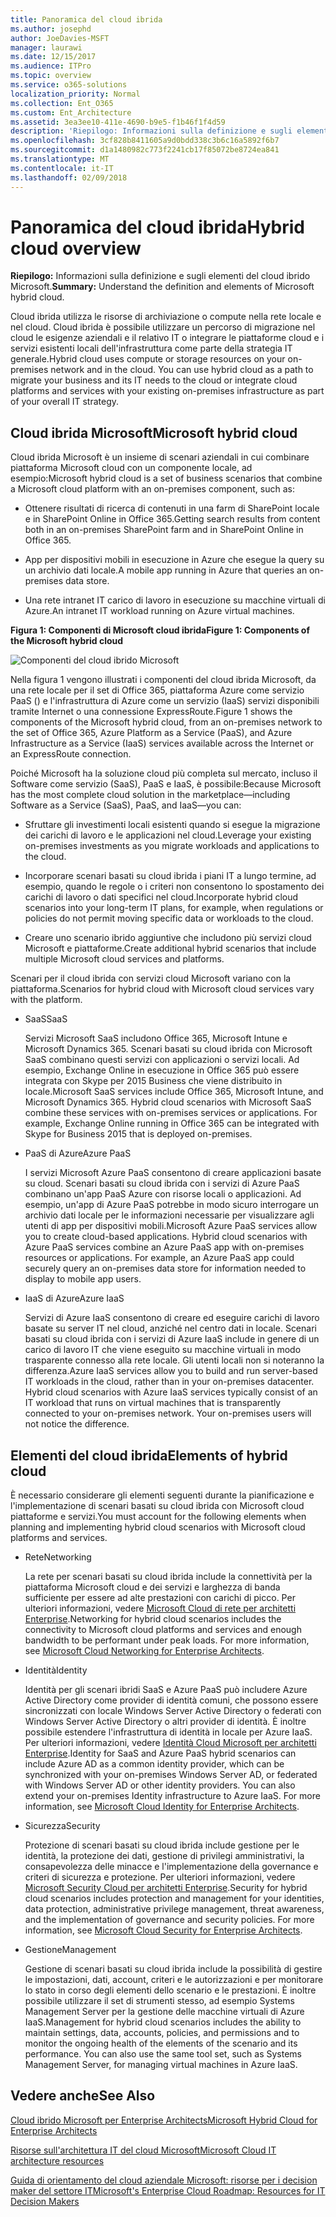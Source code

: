 ```yaml
---
title: Panoramica del cloud ibrida
ms.author: josephd
author: JoeDavies-MSFT
manager: laurawi
ms.date: 12/15/2017
ms.audience: ITPro
ms.topic: overview
ms.service: o365-solutions
localization_priority: Normal
ms.collection: Ent_O365
ms.custom: Ent_Architecture
ms.assetid: 3ea3ee10-411e-4690-b9e5-f1b46f1f4d59
description: 'Riepilogo: Informazioni sulla definizione e sugli elementi del cloud ibrido Microsoft.'
ms.openlocfilehash: 3cf828b8411605a9d0bdd338c3b6c16a5892f6b7
ms.sourcegitcommit: d1a1480982c773f2241cb17f85072be8724ea841
ms.translationtype: MT
ms.contentlocale: it-IT
ms.lasthandoff: 02/09/2018
---
```

# <a name="hybrid-cloud-overview"></a><span data-ttu-id="71d96-103">Panoramica del cloud ibrida</span><span class="sxs-lookup"><span data-stu-id="71d96-103">Hybrid cloud overview</span></span>

 <span data-ttu-id="71d96-104">**Riepilogo:** Informazioni sulla definizione e sugli elementi del cloud ibrido Microsoft.</span><span class="sxs-lookup"><span data-stu-id="71d96-104">**Summary:** Understand the definition and elements of Microsoft hybrid cloud.</span></span>
  
<span data-ttu-id="71d96-p101">Cloud ibrida utilizza le risorse di archiviazione o compute nella rete locale e nel cloud. Cloud ibrida è possibile utilizzare un percorso di migrazione nel cloud le esigenze aziendali e il relativo IT o integrare le piattaforme cloud e i servizi esistenti locali dell'infrastruttura come parte della strategia IT generale.</span><span class="sxs-lookup"><span data-stu-id="71d96-p101">Hybrid cloud uses compute or storage resources on your on-premises network and in the cloud. You can use hybrid cloud as a path to migrate your business and its IT needs to the cloud or integrate cloud platforms and services with your existing on-premises infrastructure as part of your overall IT strategy.</span></span>
  
## <a name="microsoft-hybrid-cloud"></a><span data-ttu-id="71d96-107">Cloud ibrida Microsoft</span><span class="sxs-lookup"><span data-stu-id="71d96-107">Microsoft hybrid cloud</span></span>

<span data-ttu-id="71d96-108">Cloud ibrida Microsoft è un insieme di scenari aziendali in cui combinare piattaforma Microsoft cloud con un componente locale, ad esempio:</span><span class="sxs-lookup"><span data-stu-id="71d96-108">Microsoft hybrid cloud is a set of business scenarios that combine a Microsoft cloud platform with an on-premises component, such as:</span></span> 
  
- <span data-ttu-id="71d96-109">Ottenere risultati di ricerca di contenuti in una farm di SharePoint locale e in SharePoint Online in Office 365.</span><span class="sxs-lookup"><span data-stu-id="71d96-109">Getting search results from content both in an on-premises SharePoint farm and in SharePoint Online in Office 365.</span></span>
    
- <span data-ttu-id="71d96-110">App per dispositivi mobili in esecuzione in Azure che esegue la query su un archivio dati locale.</span><span class="sxs-lookup"><span data-stu-id="71d96-110">A mobile app running in Azure that queries an on-premises data store.</span></span>
    
- <span data-ttu-id="71d96-111">Una rete intranet IT carico di lavoro in esecuzione su macchine virtuali di Azure.</span><span class="sxs-lookup"><span data-stu-id="71d96-111">An intranet IT workload running on Azure virtual machines.</span></span>
    
<span data-ttu-id="71d96-112">**Figura 1: Componenti di Microsoft cloud ibrida**</span><span class="sxs-lookup"><span data-stu-id="71d96-112">**Figure 1: Components of the Microsoft hybrid cloud**</span></span>

![Componenti del cloud ibrido Microsoft](images/Hybrid_Poster/MS_Hybrid_Cloud.png)
  
<span data-ttu-id="71d96-114">Nella figura 1 vengono illustrati i componenti del cloud ibrida Microsoft, da una rete locale per il set di Office 365, piattaforma Azure come servizio PaaS () e l'infrastruttura di Azure come un servizio (IaaS) servizi disponibili tramite Internet o una connessione ExpressRoute.</span><span class="sxs-lookup"><span data-stu-id="71d96-114">Figure 1 shows the components of the Microsoft hybrid cloud, from an on-premises network to the set of Office 365, Azure Platform as a Service (PaaS), and Azure Infrastructure as a Service (IaaS) services available across the Internet or an ExpressRoute connection.</span></span>
  
<span data-ttu-id="71d96-115">Poiché Microsoft ha la soluzione cloud più completa sul mercato, incluso il Software come servizio (SaaS), PaaS e IaaS, è possibile:</span><span class="sxs-lookup"><span data-stu-id="71d96-115">Because Microsoft has the most complete cloud solution in the marketplace—including Software as a Service (SaaS), PaaS, and IaaS—you can:</span></span>
  
- <span data-ttu-id="71d96-116">Sfruttare gli investimenti locali esistenti quando si esegue la migrazione dei carichi di lavoro e le applicazioni nel cloud.</span><span class="sxs-lookup"><span data-stu-id="71d96-116">Leverage your existing on-premises investments as you migrate workloads and applications to the cloud.</span></span>
    
- <span data-ttu-id="71d96-117">Incorporare scenari basati su cloud ibrida i piani IT a lungo termine, ad esempio, quando le regole o i criteri non consentono lo spostamento dei carichi di lavoro o dati specifici nel cloud.</span><span class="sxs-lookup"><span data-stu-id="71d96-117">Incorporate hybrid cloud scenarios into your long-term IT plans, for example, when regulations or policies do not permit moving specific data or workloads to the cloud.</span></span>
    
- <span data-ttu-id="71d96-118">Creare uno scenario ibrido aggiuntive che includono più servizi cloud Microsoft e piattaforme.</span><span class="sxs-lookup"><span data-stu-id="71d96-118">Create additional hybrid scenarios that include multiple Microsoft cloud services and platforms.</span></span>
    
<span data-ttu-id="71d96-119">Scenari per il cloud ibrida con servizi cloud Microsoft variano con la piattaforma.</span><span class="sxs-lookup"><span data-stu-id="71d96-119">Scenarios for hybrid cloud with Microsoft cloud services vary with the platform.</span></span>
  
- <span data-ttu-id="71d96-120">SaaS</span><span class="sxs-lookup"><span data-stu-id="71d96-120">SaaS</span></span>
    
    <span data-ttu-id="71d96-p102">Servizi Microsoft SaaS includono Office 365, Microsoft Intune e Microsoft Dynamics 365. Scenari basati su cloud ibrida con Microsoft SaaS combinano questi servizi con applicazioni o servizi locali. Ad esempio, Exchange Online in esecuzione in Office 365 può essere integrata con Skype per 2015 Business che viene distribuito in locale.</span><span class="sxs-lookup"><span data-stu-id="71d96-p102">Microsoft SaaS services include Office 365, Microsoft Intune, and Microsoft Dynamics 365. Hybrid cloud scenarios with Microsoft SaaS combine these services with on-premises services or applications. For example, Exchange Online running in Office 365 can be integrated with Skype for Business 2015 that is deployed on-premises.</span></span>
    
- <span data-ttu-id="71d96-124">PaaS di Azure</span><span class="sxs-lookup"><span data-stu-id="71d96-124">Azure PaaS</span></span>
    
    <span data-ttu-id="71d96-p103">I servizi Microsoft Azure PaaS consentono di creare applicazioni basate su cloud. Scenari basati su cloud ibrida con i servizi di Azure PaaS combinano un'app PaaS Azure con risorse locali o applicazioni. Ad esempio, un'app di Azure PaaS potrebbe in modo sicuro interrogare un archivio dati locale per le informazioni necessarie per visualizzare agli utenti di app per dispositivi mobili.</span><span class="sxs-lookup"><span data-stu-id="71d96-p103">Microsoft Azure PaaS services allow you to create cloud-based applications. Hybrid cloud scenarios with Azure PaaS services combine an Azure PaaS app with on-premises resources or applications. For example, an Azure PaaS app could securely query an on-premises data store for information needed to display to mobile app users.</span></span>
    
- <span data-ttu-id="71d96-128">IaaS di Azure</span><span class="sxs-lookup"><span data-stu-id="71d96-128">Azure IaaS</span></span>
    
    <span data-ttu-id="71d96-p104">Servizi di Azure IaaS consentono di creare ed eseguire carichi di lavoro basate su server IT nel cloud, anziché nel centro dati in locale. Scenari basati su cloud ibrida con i servizi di Azure IaaS include in genere di un carico di lavoro IT che viene eseguito su macchine virtuali in modo trasparente connesso alla rete locale. Gli utenti locali non si noteranno la differenza.</span><span class="sxs-lookup"><span data-stu-id="71d96-p104">Azure IaaS services allow you to build and run server-based IT workloads in the cloud, rather than in your on-premises datacenter. Hybrid cloud scenarios with Azure IaaS services typically consist of an IT workload that runs on virtual machines that is transparently connected to your on-premises network. Your on-premises users will not notice the difference.</span></span>
    
## <a name="elements-of-hybrid-cloud"></a><span data-ttu-id="71d96-132">Elementi del cloud ibrida</span><span class="sxs-lookup"><span data-stu-id="71d96-132">Elements of hybrid cloud</span></span>

<span data-ttu-id="71d96-133">È necessario considerare gli elementi seguenti durante la pianificazione e l'implementazione di scenari basati su cloud ibrida con Microsoft cloud piattaforme e servizi.</span><span class="sxs-lookup"><span data-stu-id="71d96-133">You must account for the following elements when planning and implementing hybrid cloud scenarios with Microsoft cloud platforms and services.</span></span>
  
- <span data-ttu-id="71d96-134">Rete</span><span class="sxs-lookup"><span data-stu-id="71d96-134">Networking</span></span>
    
    <span data-ttu-id="71d96-p105">La rete per scenari basati su cloud ibrida include la connettività per la piattaforma Microsoft cloud e dei servizi e larghezza di banda sufficiente per essere ad alte prestazioni con carichi di picco. Per ulteriori informazioni, vedere [Microsoft Cloud di rete per architetti Enterprise](microsoft-cloud-networking-for-enterprise-architects.md).</span><span class="sxs-lookup"><span data-stu-id="71d96-p105">Networking for hybrid cloud scenarios includes the connectivity to Microsoft cloud platforms and services and enough bandwidth to be performant under peak loads. For more information, see [Microsoft Cloud Networking for Enterprise Architects](microsoft-cloud-networking-for-enterprise-architects.md).</span></span>
    
- <span data-ttu-id="71d96-137">Identità</span><span class="sxs-lookup"><span data-stu-id="71d96-137">Identity</span></span>
    
    <span data-ttu-id="71d96-p106">Identità per gli scenari ibridi SaaS e Azure PaaS può includere Azure Active Directory come provider di identità comuni, che possono essere sincronizzati con locale Windows Server Active Directory o federati con Windows Server Active Directory o altri provider di identità. È inoltre possibile estendere l'infrastruttura di identità in locale per Azure IaaS. Per ulteriori informazioni, vedere [Identità Cloud Microsoft per architetti Enterprise](microsoft-cloud-identity-for-enterprise-architects.md).</span><span class="sxs-lookup"><span data-stu-id="71d96-p106">Identity for SaaS and Azure PaaS hybrid scenarios can include Azure AD as a common identity provider, which can be synchronized with your on-premises Windows Server AD, or federated with Windows Server AD or other identity providers. You can also extend your on-premises Identity infrastructure to Azure IaaS. For more information, see [Microsoft Cloud Identity for Enterprise Architects](microsoft-cloud-identity-for-enterprise-architects.md).</span></span>
    
- <span data-ttu-id="71d96-141">Sicurezza</span><span class="sxs-lookup"><span data-stu-id="71d96-141">Security</span></span>
    
    <span data-ttu-id="71d96-p107">Protezione di scenari basati su cloud ibrida include gestione per le identità, la protezione dei dati, gestione di privilegi amministrativi, la consapevolezza delle minacce e l'implementazione della governance e criteri di sicurezza e protezione. Per ulteriori informazioni, vedere [Microsoft Security Cloud per architetti Enterprise](https://technet.microsoft.com/library/dn919927.aspx#security).</span><span class="sxs-lookup"><span data-stu-id="71d96-p107">Security for hybrid cloud scenarios includes protection and management for your identities, data protection, administrative privilege management, threat awareness, and the implementation of governance and security policies. For more information, see [Microsoft Cloud Security for Enterprise Architects](https://technet.microsoft.com/library/dn919927.aspx#security).</span></span>
    
- <span data-ttu-id="71d96-144">Gestione</span><span class="sxs-lookup"><span data-stu-id="71d96-144">Management</span></span>
    
    <span data-ttu-id="71d96-p108">Gestione di scenari basati su cloud ibrida include la possibilità di gestire le impostazioni, dati, account, criteri e le autorizzazioni e per monitorare lo stato in corso degli elementi dello scenario e le prestazioni. È inoltre possibile utilizzare il set di strumenti stesso, ad esempio Systems Management Server per la gestione delle macchine virtuali di Azure IaaS.</span><span class="sxs-lookup"><span data-stu-id="71d96-p108">Management for hybrid cloud scenarios includes the ability to maintain settings, data, accounts, policies, and permissions and to monitor the ongoing health of the elements of the scenario and its performance. You can also use the same tool set, such as Systems Management Server, for managing virtual machines in Azure IaaS.</span></span>
    
## <a name="see-also"></a><span data-ttu-id="71d96-147">Vedere anche</span><span class="sxs-lookup"><span data-stu-id="71d96-147">See Also</span></span>

[<span data-ttu-id="71d96-148">Cloud ibrido Microsoft per Enterprise Architects</span><span class="sxs-lookup"><span data-stu-id="71d96-148">Microsoft Hybrid Cloud for Enterprise Architects</span></span>](microsoft-hybrid-cloud-for-enterprise-architects.md)
  
[<span data-ttu-id="71d96-149">Risorse sull'architettura IT del cloud Microsoft</span><span class="sxs-lookup"><span data-stu-id="71d96-149">Microsoft Cloud IT architecture resources</span></span>](microsoft-cloud-it-architecture-resources.md)

[<span data-ttu-id="71d96-150">Guida di orientamento del cloud aziendale Microsoft: risorse per i decision maker del settore IT</span><span class="sxs-lookup"><span data-stu-id="71d96-150">Microsoft's Enterprise Cloud Roadmap: Resources for IT Decision Makers</span></span>](https://sway.com/FJ2xsyWtkJc2taRD)
 



